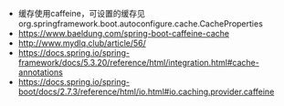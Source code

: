 - 缓存使用caffeine，可设置的缓存见org.springframework.boot.autoconfigure.cache.CacheProperties
- https://www.baeldung.com/spring-boot-caffeine-cache
- http://www.mydlq.club/article/56/
- https://docs.spring.io/spring-framework/docs/5.3.20/reference/html/integration.html#cache-annotations
- https://docs.spring.io/spring-boot/docs/2.7.3/reference/html/io.html#io.caching.provider.caffeine